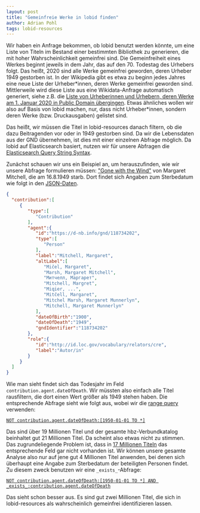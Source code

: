 ```yaml
---
layout: post
title: "Gemeinfreie Werke in lobid finden"
author: Adrian Pohl
tags: lobid-resources
---
```


Wir haben ein Anfrage bekommen, ob lobid benutzt werden könnte, um eine Liste von Titeln im Bestand einer bestimmten Bibliothek zu generieren, die mit hoher Wahrscheinlichkeit gemeinfrei sind. Die Gemeinfreiheit eines Werkes beginnt jeweils in dem Jahr, das auf den 70. Todestag des Urhebers folgt. Das heißt, 2020 sind alle Werke gemeinfrei geworden, deren Urheber 1949 gestorben ist. In der Wikipedia gibt es etwa zu beginn jedes Jahres eine neue Liste der Urheber\*innen, deren Werke gemeinfrei geworden sind. Mittlerweile wird diese Liste aus eine Wikidata-Anfrage automatisch generiert, siehe z.B. die [Liste von Urheberinnen und Urhebern, deren Werke am 1. Januar 2020 in Public Domain übergingen](https://de.wikipedia.org/wiki/Wikipedia:Public_Domain_Day/2020_in_Public_Domain). Etwas ähnliches wollen wir also auf Basis von lobid machen, nur, dass nicht Urheber\*innen, sondern deren Werke (bzw. Druckausgaben) gelistet sind.  

 Das heißt, wir müssen die Titel in lobid-resources danach filtern, ob die dazu Beitragenden vor oder in 1949 gestorben sind. Da wir die Lebensdaten aus der GND übernehmen, ist dies mit einer einzelnen Abfrage möglich. Da lobid auf Elasticsearch basiert, nutzen wir für unsere Abfragen die [Elasticsearch Query String Syntax](https://www.elastic.co/guide/en/elasticsearch/reference/5.6/query-dsl-query-string-query.html#query-string-syntax).
 
 Zunächst schauen wir uns ein Beispiel an, um herauszufinden, wie wir unsere Abfrage formulieren müssen: ["Gone with the Wind"](https://lobid.org/resources/HT015046968) von Margaret Mitchell, die am 16.8.1949 starb. Dort findet sich Angaben zum Sterbedatum wie folgt in den [JSON-Daten](https://lobid.org/resources/HT015046968.json).

 ```json
{
   "contribution":[
      {
         "type":[
            "Contribution"
         ],
         "agent":{
            "id":"https://d-nb.info/gnd/118734202",
            "type":[
               "Person"
            ],
            "label":"Mitchell, Margaret",
            "altLabel":[
               "Mičel, Margaret",
               "Marsh, Margaret Mitchell",
               "Митчелл, Маргарет",
               "Mitchell, Margret",
               "Miqier, ...",
               "Mitčell, Margaret",
               "Mitchel Marsh, Margaret Munnerlyn",
               "Mitchell, Margaret Munnerlyn"
            ],
            "dateOfBirth":"1900",
            "dateOfDeath":"1949",
            "gndIdentifier":"118734202"
         },
         "role":{
            "id":"http://id.loc.gov/vocabulary/relators/cre",
            "label":"Autor/in"
         }
      }
   ]
}
 ```

Wie man sieht findet sich das Todesjahr im Feld `contribution.agent.dateOfDeath`. Wir müssten also einfach alle Titel rausfiltern, die dort einen Wert größer als 1949 stehen haben. Die entsprechende Abfrage sieht wie folgt aus, wobei wir die [range query](https://www.elastic.co/guide/en/elasticsearch/reference/5.6/query-dsl-query-string-query.html#_ranges) verwenden:

[`NOT contribution.agent.dateOfDeath:[1950-01-01 TO *]`](https://lobid.org/resources/search?q=NOT+contribution.agent.dateOfDeath%3A%5B1950-01-01+TO+*%5D)

Das sind über 19 Millionen Titel und der gesamte hbz-Verbundkatalog beinhaltet gut 21 Millionen Titel. Da scheint also etwas nicht zu stimmen. Das zugrundeliegende Problem ist, dass in [17 Millionen Titeln](http://lobid.org/resources/search?q=NOT+_exists_%3Acontribution.agent.dateOfDeath) das entsprechende Feld gar nicht vorhanden ist. Wir können unsere gesamte Analyse also nur auf jene gut 4 Millionen Titel anwenden, bei denen sich überhaupt eine Angabe zum Sterbedatum der beteiligten Personen findet. Zu diesem zweck benutzen wir eine `_exists_`-Abfrage:

[`NOT contribution.agent.dateOfDeath:[1950-01-01 TO *] AND _exists_:contribution.agent.dateOfDeath`](https://lobid.org/resources/search?q=NOT+contribution.agent.dateOfDeath%3A%5B1950-01-01+TO+*%5D+AND+_exists_%3Acontribution.agent.dateOfDeath)


Das sieht schon besser aus. Es sind gut zwei Millionen Titel, die sich in lobid-resources als wahrscheinlich gemeinfrei identifizieren lassen.